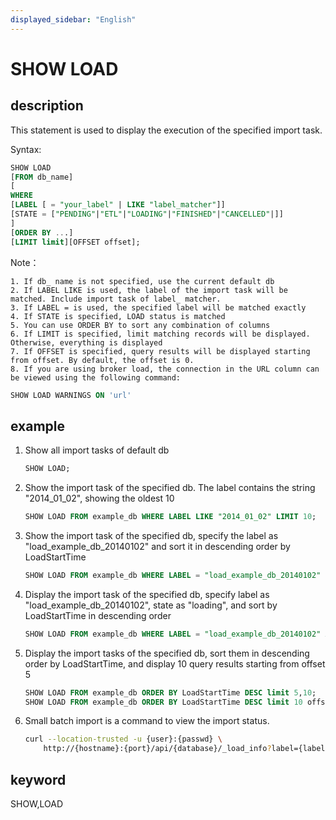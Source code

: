 ```yaml
---
displayed_sidebar: "English"
---
```


# SHOW LOAD

## description

This statement is used to display the execution of the specified import task.

Syntax:

```sql
SHOW LOAD
[FROM db_name]
[
WHERE
[LABEL [ = "your_label" | LIKE "label_matcher"]]
[STATE = ["PENDING"|"ETL"|"LOADING"|"FINISHED"|"CANCELLED"|]]
]
[ORDER BY ...]
[LIMIT limit][OFFSET offset];
```

Note：

```plain text
1. If db_ name is not specified, use the current default db
2. If LABEL LIKE is used, the label of the import task will be matched. Include import task of label_ matcher.
3. If LABEL = is used, the specified label will be matched exactly
4. If STATE is specified, LOAD status is matched
5. You can use ORDER BY to sort any combination of columns
6. If LIMIT is specified, limit matching records will be displayed. Otherwise, everything is displayed
7. If OFFSET is specified, query results will be displayed starting from offset. By default, the offset is 0.
8. If you are using broker load, the connection in the URL column can be viewed using the following command:
```

```sql
SHOW LOAD WARNINGS ON 'url'
```

## example

1. Show all import tasks of default db

    ```sql
    SHOW LOAD;
    ```

2. Show the import task of the specified db. The label contains the string "2014_01_02", showing the oldest 10

    ```sql
    SHOW LOAD FROM example_db WHERE LABEL LIKE "2014_01_02" LIMIT 10;
    ```

3. Show the import task of the specified db, specify the label as "load_example_db_20140102" and sort it in descending order by LoadStartTime

    ```sql
    SHOW LOAD FROM example_db WHERE LABEL = "load_example_db_20140102" ORDER BY LoadStartTime DESC;
    ````

4. Display the import task of the specified db, specify label as "load_example_db_20140102", state as "loading", and sort by LoadStartTime in descending order

    ```sql
    SHOW LOAD FROM example_db WHERE LABEL = "load_example_db_20140102" AND STATE = "loading" ORDER BY LoadStartTime DESC;
    ```

5. Display the import tasks of the specified db, sort them in descending order by LoadStartTime, and display 10 query results starting from offset 5

    ```sql
    SHOW LOAD FROM example_db ORDER BY LoadStartTime DESC limit 5,10;
    SHOW LOAD FROM example_db ORDER BY LoadStartTime DESC limit 10 offset 5;
    ```

6. Small batch import is a command to view the import status.

    ```bash
    curl --location-trusted -u {user}:{passwd} \
        http://{hostname}:{port}/api/{database}/_load_info?label={labelname}
    ```

## keyword

SHOW,LOAD
